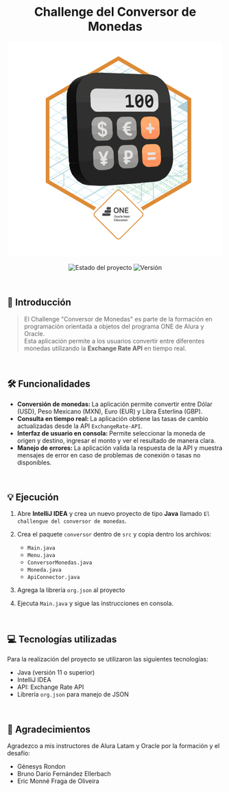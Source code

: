 <h1 align="center"> <strong>Challenge del Conversor de Monedas </strong></h1>
<p align="center">
  <img src="src/Badge-Conversor.png" alt="Insignia">
</p>
<p align="center">
  <img src="https://img.shields.io/badge/STATUS-EN%20DESARROLLO-green" alt="Estado del proyecto">
  <img src="https://img.shields.io/badge/Versión-1.0.0-orange" alt="Versión">
</p>
<br>


## 📌 Introducción
> El Challenge "Conversor de Monedas" es parte de la formación en programación orientada a objetos del programa ONE de Alura y Oracle.  
> Esta aplicación permite a los usuarios convertir entre diferentes monedas utilizando la **Exchange Rate API** en tiempo real.

<br>

## 🛠 Funcionalidades
- <strong> Conversión de monedas: </strong> La aplicación permite convertir entre Dólar (USD), Peso Mexicano (MXN), Euro (EUR) y Libra Esterlina (GBP).  
- <strong> Consulta en tiempo real: </strong> La aplicación obtiene las tasas de cambio actualizadas desde la API `ExchangeRate-API`.  
- <strong> Interfaz de usuario en consola: </strong> Permite seleccionar la moneda de origen y destino, ingresar el monto y ver el resultado de manera clara.  
- <strong> Manejo de errores: </strong> La aplicación valida la respuesta de la API y muestra mensajes de error en caso de problemas de conexión o tasas no disponibles.  

<br>

## 💡 Ejecución
1. Abre **IntelliJ IDEA** y crea un nuevo proyecto de tipo **Java** llamado `El challengue del conversor de monedas`.

2. Crea el paquete `conversor` dentro de `src` y copia dentro los archivos:  
   - `Main.java`  
   - `Menu.java`  
   - `ConversorMonedas.java`  
   - `Moneda.java`  
   - `ApiConnector.java`  

3. Agrega la librería `org.json` al proyecto
4. Ejecuta `Main.java` y sigue las instrucciones en consola.
   
<br>

## 💻 Tecnologías utilizadas
Para la realización del proyecto se utilizaron las siguientes tecnologías:
- Java (versión 11 o superior)
- IntelliJ IDEA
- API: Exchange Rate API
- Librería `org.json` para manejo de JSON

<br>

## 👥️ Agradecimientos
Agradezco a mis instructores de Alura Latam y Oracle por la formación y el desafío:
- Génesys Rondon
- Bruno Darío Fernández Ellerbach  
- Eric Monné Fraga de Oliveira
